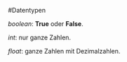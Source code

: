 #Datentypen

_boolean_: **True** oder **False**.

_int_: nur ganze Zahlen.

_float_: ganze Zahlen mit Dezimalzahlen.